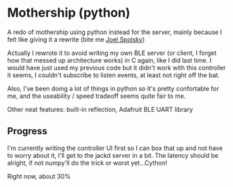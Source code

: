# Mothership (python)
A redo of mothership using python instead for the server, mainly because I felt like giving it a rewrite (bite me [Joel Spolsky](http://www.joelonsoftware.com/articles/fog0000000069.html))

Actually I rewrote it to avoid writing my own BLE server (or client, I forget how that messed up architecture works) in C again, like I did last time. I would have just used my previous code but it didn't work with this controller it seems, I couldn't subscribe to listen events, at least not right off the bat.

Also, I've been doing a lot of things in python so it's pretty confortable for me, and the useability / speed tradeoff seems quite fair to me.

Other neat features: built-in reflection, Adafruit BLE UART library

Progress
--------
I'm currently writing the controller UI first so I can box that up and not have to worry about it, I'll get to the jackd server in a bit. The latency should be alright, if not numpy'll do the trick or worst yet...Cython!

Right now, about 30%

